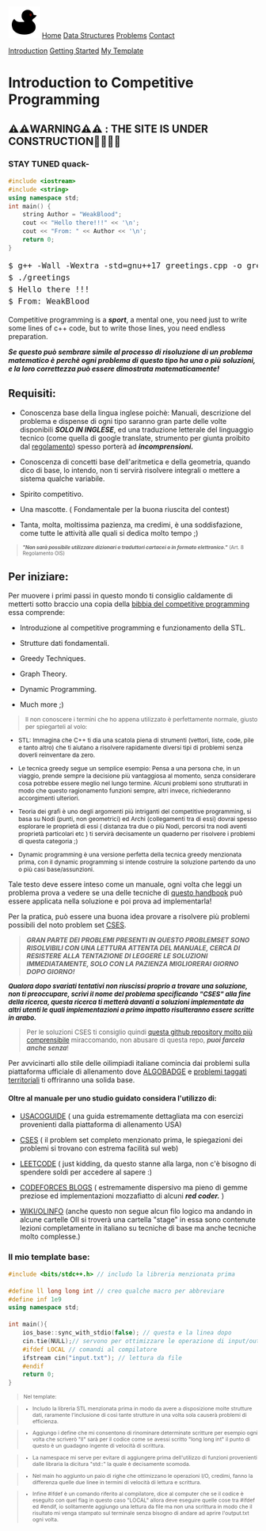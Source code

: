 

<head>
<meta charset="UTF-8">
<title>AlgoDuck - Competitive Programming and Algorithm Resources</title>
<META NAME="Description" CONTENT="Wanna see some algorithms ? You came to the right place.">
<link rel="icon" type="image/png" href="/favicon-96x96.png" sizes="96x96" />
<link rel="icon" type="image/svg+xml" href="/favicon.svg" />
<link rel="shortcut icon" href="/favicon.ico" />
<link rel="apple-touch-icon" sizes="180x180" href="/apple-touch-icon.png" />
<link rel="manifest" href="/site.webmanifest" />
<link rel="stylesheet" href="/stylesheet/style.css">
<script src="/js/highlight.min.js"></script>
</head>


<div id="navbar">
  <div class="buttons">

  ![LOGO](/duck.png)
  <a class="active" href="/index.html">Home</a>
  <a href="javascript:void(0)">Data Structures</a>
  <a href="/Problems/problems.html">Problems</a>
  <a href="javascript:void(0)">Contact</a>
  </div>
</div>

<div class ="non-essential">
<div id="right-navbar">
<div id="space">
</div>

[Introduction](#warning-the-site-is-under-construction)
[Getting Started](#per-iniziare)
[My Template](#il-mio-template-base)

</div>
</div>
<div class="content">


# Introduction to Competitive Programming


## ⚠️⚠️WARNING⚠️⚠️ : THE SITE IS UNDER CONSTRUCTION👨‍💻👨‍💻

### STAY TUNED quack-


```cpp
#include <iostream>
#include <string>
using namespace std;
int main() {
    string Author = "WeakBlood";
    cout << "Hello there!!!" << '\n';
    cout << "From: " << Author << '\n';
    return 0;
} 
```

<div style="font-size:30pt; line-height: 1.5; font-family: 'Courier New', Courier, monospace;">

<pre style="font-size:12pt; line-height: 1.5;">
$ g++ -Wall -Wextra -std=gnu++17 greetings.cpp -o greetings
$ ./greetings
$ Hello there !!! 
$ From: WeakBlood
</pre>

</div>

Competitive programming is a ***sport***, a mental one, you need just to write 
some lines of c++ code, but to write those lines, you need endless preparation.

***Se questo può sembrare simile al processo di risoluzione di un problema matematico è perchè ogni problema di questo tipo ha una o più soluzioni, e la loro correttezza può essere dimostrata matematicamente!***  

## Requisiti:

 - Conoscenza base della lingua inglese poichè: Manuali, descrizione del problema e dispense di ogni tipo saranno gran parte delle volte disponibili ***SOLO IN INGLESE***, ed una traduzione letterale del linguaggio tecnico (come quella di google translate, strumento per giunta proibito dal [regolamento](https://drive.google.com/file/d/13te3l83j3q-u_q7Gp0YybwvLwH33KOgY/view)) spesso porterà ad ***incomprensioni.***
  
 - Conoscenza di concetti base dell'aritmetica e della geometria, quando dico di base, lo intendo, non ti servirà risolvere integrali o mettere a sistema qualche variabile.

 - Spirito competitivo.
  
 - Una mascotte. ( Fondamentale per la buona riuscita del contest)
  
 - Tanta, molta, moltissima pazienza, ma credimi, è una soddisfazione, come tutte le attività alle quali si dedica molto tempo ;)
  
<div style="font-size: 10px;">

> ***"Non sarà possibile utilizzare dizionari o traduttori cartacei o in formato elettronico."*** (Art. 8 Regolamento OIS)

</div>



## Per iniziare:
Per muovere i primi passi in questo mondo ti consiglio caldamente di metterti sotto braccio una copia della [bibbia del competitive programming](https://cses.fi/book/book.pdf) essa comprende: 

- Introduzione al competitive programming e funzionamento della STL.
  
- Strutture dati fondamentali.
  
- Greedy Techniques.
  
- Graph Theory.
  
- Dynamic Programming.

- Much more ;)

<div style="font-size:9pt">

> Il non conoscere i termini che ho appena utilizzato è perfettamente normale, giusto per spiegarteli al volo: 

 - STL: Immagina che C++ ti dia una scatola piena di strumenti (vettori, liste, code, pile e tanto altro) che ti aiutano a risolvere rapidamente diversi tipi di problemi senza doverli reinventare da zero.

 - Le tecnica greedy segue un semplice esempio: Pensa a una persona che, in un viaggio, prende sempre la decisione più vantaggiosa al momento, senza considerare cosa potrebbe essere meglio nel lungo termine. Alcuni problemi sono strutturati in modo che questo ragionamento funzioni sempre, altri invece, richiederanno accorgimenti ulteriori.
  
 - Teoria dei grafi è uno degli argomenti più intriganti del competitive programming, si basa su Nodi (punti, non geometrici) ed Archi (collegamenti tra di essi) dovrai spesso esplorare le proprietà di essi ( distanza tra due o più Nodi, percorsi tra nodi aventi proprietà particolari etc ) ti servirà decisamente un quaderno per risolvere i problemi di questa categoria ;)
  
 - Dynamic programming è una versione perfetta della tecnica greedy menzionata prima, con il dynamic programming si intende costruire la soluzione partendo da uno o più casi base/assunzioni.
</div>



Tale testo deve essere inteso come un manuale, ogni volta che leggi un problema prova a vedere se una delle tecniche di [questo handbook](https://cses.fi/book/book.pdf) può essere applicata nella soluzione e poi prova ad implementarla!

Per la pratica, può essere una buona idea provare a risolvere più problemi possibili del noto problem set [CSES](https://cses.fi/problemset/).
<div style="font-size: 13px;">

> ***GRAN PARTE DEI PROBLEMI PRESENTI IN QUESTO PROBLEMSET SONO RISOLVIBILI CON UNA LETTURA ATTENTA DEL MANUALE, CERCA DI RESISTERE ALLA TENTAZIONE DI LEGGERE LE SOLUZIONI IMMEDIATAMENTE, SOLO CON LA PAZIENZA MIGLIORERAI GIORNO DOPO GIORNO!***

 ***Qualora dopo svariati tentativi non riuscissi proprio a trovare una soluzione, non ti preoccupare, scrivi il nome del problema specificando "CSES" alla fine della ricerca, questa ricerca ti metterà davanti a soluzioni implementate da altri utenti le quali implementazioni a primo impatto risulteranno essere scritte in arabo.***

> Per le soluzioni CSES ti consiglio quindi [questa github repository molto più comprensibile](https://github.com/lorenzo-ferrari/cses/tree/main/src) miraccomando, non abusare di questa repo, ***puoi farcela anche senza***!
>
</div>

Per avvicinarti allo stile delle oilimpiadi italiane comincia dai problemi sulla piattaforma ufficiale di allenamento dove [ALGOBADGE](https://training.olinfo.it/algobadge/intro) e [problemi taggati territoriali](https://training.olinfo.it/tasks/terry/1) ti offriranno una solida base.


#### Oltre al manuale per uno studio guidato considera l'utilizzo di: 
  - [USACOGUIDE](https://usaco.guide/) ( una guida estremamente dettagliata ma con esercizi provenienti dalla piattaforma di allenamento USA)
  
  - [CSES](https://cses.fi/problemset/) ( il problem set completo menzionato prima, le spiegazioni dei problemi si trovano con estrema facilità sul web)

  - [LEETCODE](https://leetcode.com/) ( just kidding, da questo stanne alla larga, non c'è bisogno di spendere soldi per accedere al sapere :)

  - [CODEFORCES BLOGS](https://codeforces.com/) ( estremamente dispersivo ma pieno di gemme preziose ed implementazioni mozzafiatto di alcuni ***red coder.*** )
  
  - [WIKI/OLINFO](https://wiki.olinfo.it/) (anche questo non segue alcun filo logico ma andando in alcune cartelle OII si troverà una cartella "stage" in essa sono contenute lezioni completamente in italiano su tecniche di base ma anche tecniche molto complesse.)


### Il mio template base: 

~~~cpp
#include <bits/stdc++.h> // includo la libreria menzionata prima

#define ll long long int // creo qualche macro per abbreviare
#define inf 1e9
using namespace std; 

int main(){
    ios_base::sync_with_stdio(false); // questa e la linea dopo 
    cin.tie(NULL);// servono per ottimizzare le operazione di input/output
    #ifdef LOCAL // comandi al compilatore 
    ifstream cin("input.txt"); // lettura da file 
    #endif
    return 0;
}

~~~
<div style="font-size:8pt;">

>Nel template:

 >- Includo la libreria STL menzionata prima in modo da avere a disposizione molte strutture dati, raramente l'inclusione 
di così tante strutture in una volta sola causerà problemi di efficienza. 

>- Aggiungo i define che mi consentono di rinominare determinate scritture per esempio ogni volta che scriverò "ll" sarà per il codice come se avessi scritto "long long int" il punto di questo è un guadagno ingente di velocità di scrittura.
  
>- La namespace mi serve per evitare di aggiungere prima dell'utilizzo di funzioni provenienti dalle libraria la dicitura "std::" la quale è decisamente scomoda.
  
>- Nel main ho aggiunto un paio di righe che ottimizzano le operazioni I/O, credimi, fanno la differenza quelle due linee in termini di velocità di lettura e scrittura.
  
>- Infine #ifdef è un comando riferito al compilatore, dice al computer che se il codice è eseguito con quel flag in questo caso "LOCAL" allora deve eseguire quelle cose tra #ifdef ed #endif, io solitamente aggiungo una lettura da file ma non una scrittura in modo che il risultato mi venga stampato sul terminale senza bisogno di andare ad aprire l'output.txt ogni volta.

</div>
</div>

<script src="/js/highlightRightNav.js"></script>
<script>hljs.initHighlightingOnLoad();</script>

